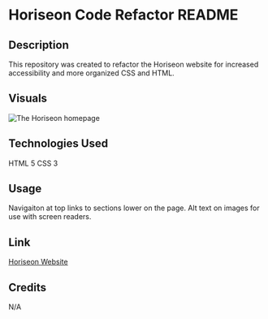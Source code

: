# Horiseon Code Refactor README

## Description

This repository was created to refactor the Horiseon website for increased accessibility and more organized CSS and HTML.

## Visuals

![The Horiseon homepage](./assets/images/README-Preview.png)

## Technologies Used

HTML 5
CSS 3

## Usage

Navigaiton at top links to sections lower on the page.  Alt text on images for use with screen readers.  

## Link

[Horiseon Website](https://jtschams.github.io/HoriSEON-Code-Refactor/)

## Credits

N/A
